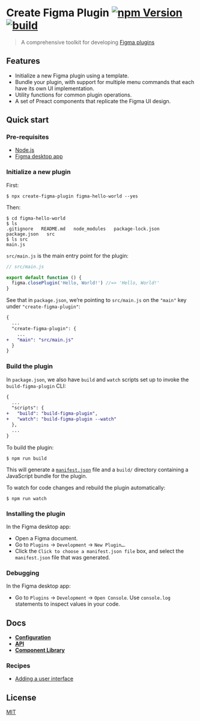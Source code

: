 # Create Figma Plugin [![npm Version](https://img.shields.io/npm/v/create-figma-plugin?cacheSeconds=1800)](https://www.npmjs.com/package/create-figma-plugin) [![build](https://github.com/yuanqing/create-figma-plugin/workflows/build/badge.svg)](https://github.com/yuanqing/create-figma-plugin/actions?query=workflow%3Abuild)

> A comprehensive toolkit for developing [Figma plugins](https://figma.com/plugin-docs/)

## Features

- Initialize a new Figma plugin using a template.
- Bundle your plugin, with support for multiple menu commands that each have its own UI implementation.
- Utility functions for common plugin operations.
- A set of Preact components that replicate the Figma UI design.

## Quick start

### Pre-requisites

- [Node.js](https://nodejs.org/)
- [Figma desktop app](https://figma.com/downloads/)

### Initialize a new plugin

First:

```
$ npx create-figma-plugin figma-hello-world --yes
```

Then:

```
$ cd figma-hello-world
$ ls
.gitignore   README.md   node_modules   package-lock.json   package.json   src
$ ls src
main.js
```

`src/main.js` is the main entry point for the plugin:

```js
// src/main.js

export default function () {
  figma.closePlugin('Hello, World!') //=> 'Hello, World!'
}
```

See that in `package.json`, we’re pointing to `src/main.js` on the `"main"` key under `"create-figma-plugin"`:

```diff
{
  ...
  "create-figma-plugin": {
    ...
+   "main": "src/main.js"
  }
}
```

### Build the plugin

In `package.json`, we also have `build` and `watch` scripts set up to invoke the `build-figma-plugin` CLI:

```diff
{
  ...
  "scripts": {
+   "build": "build-figma-plugin",
+   "watch": "build-figma-plugin --watch"
  },
  ...
}
```

To build the plugin:

```
$ npm run build
```

This will generate a [`manifest.json`](https://figma.com/plugin-docs/manifest/) file and a `build/` directory containing a JavaScript bundle for the plugin.

To watch for code changes and rebuild the plugin automatically:

```
$ npm run watch
```

### Installing the plugin

In the Figma desktop app:

- Open a Figma document.
- Go to `Plugins` → `Development` → `New Plugin…`.
- Click the `Click to choose a manifest.json file` box, and select the `manifest.json` file that was generated.

### Debugging

In the Figma desktop app:

- Go to `Plugins` → `Development` → `Open Console`. Use `console.log` statements to inspect values in your code.

## Docs

- [**Configuration**](docs/configuration.md#readme)
- [**API**](docs/api.md#readme)
- [**Component Library**](https://yuanqing.github.io/create-figma-plugin/)

### Recipes

- [Adding a user interface](docs/recipes/adding-a-user-interface.md)

## License

[MIT](LICENSE.md)
